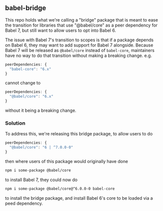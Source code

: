 ## babel-bridge

This repo holds what we're calling a "bridge" package that is meant to ease the
transition for libraries that use "@babel/core" as a peer dependency for Babel 7,
but still want to allow users to opt into Babel 6.

The issue with Babel 7's transition to scopes is that if a package depends on
Babel 6, they may want to add support for Babel 7 alongside. Because Babel 7
will be released as `@babel/core` instead of `babel-core`, maintainers have
no way to do that transition without making a breaking change. e.g.

```js
peerDependencies: {
  "babel-core": "6.x"
}
```
cannot change to

```js
peerDependencies: {
  "@babel/core": "6.x"
}
```

without it being a breaking change.

### Solution

To address this, we're releasing this bridge package, to allow users to do


```js
peerDependencies: {
  "@babel/core": "6 | ^7.0.0-0"
}
```

then where users of this package would originally have done

```sh
npm i some-package @babel/core
```

to install Babel 7, they could now do


```sh
npm i some-package @babel/core@^6.0.0-0 babel-core
```

to install the bridge package, and install Babel 6's core to be loaded via
a peed dependency.
